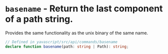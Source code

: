 # `basename` - Return the last component of a path string.

Provides the same functionality as the unix binary of the same name.

```ts
// Defined in yavascript/src/api/commands/basename
declare function basename(path: string | Path): string;
```

